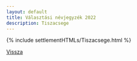 ```yaml
---
layout: default
title: Választási névjegyzék 2022
description: Tiszacsege
---
```


{% include settlementHTMLs/Tiszacsege.html %}

[Vissza](../)